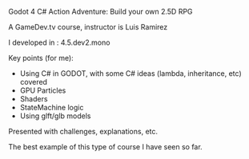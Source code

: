 Godot 4 C# Action Adventure: Build your own 2.5D RPG 

A GameDev.tv course, instructor is Luis Ramirez

I developed in : 4.5.dev2.mono

Key points (for me):
- Using C# in GODOT, with some C# ideas (lambda, inheritance, etc) covered
- GPU Particles
- Shaders
- StateMachine logic
- Using glft/glb models
  
Presented with challenges, explanations, etc.  

The best example of this type of course I have seen so far.
